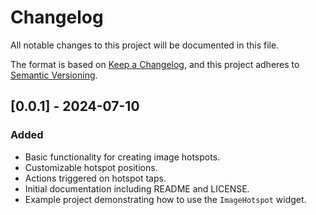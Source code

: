 # Changelog

All notable changes to this project will be documented in this file.

The format is based on [Keep a Changelog](https://keepachangelog.com/en/1.0.0/),
and this project adheres to [Semantic Versioning](https://semver.org/spec/v2.0.0.html).

## [0.0.1] - 2024-07-10

### Added
- Basic functionality for creating image hotspots.
- Customizable hotspot positions.
- Actions triggered on hotspot taps.
- Initial documentation including README and LICENSE.
- Example project demonstrating how to use the `ImageHotspot` widget.